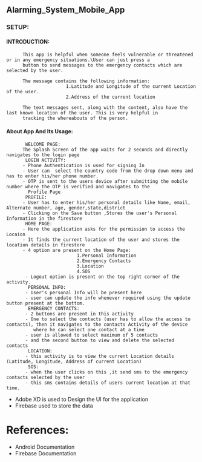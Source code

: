 ## Alarming_System_Mobile_App
### SETUP:
  #### INTRODUCTION:
          This app is helpful when someone feels vulnerable or threatened or in any emergency situations.\User can just press a 
          button to send messages to the emergency contacts which are selected by the user.
          
          The message contains the following information:
                          1.Latitude and Longitude of the current Location of the user.
                          2.Address of the current location
                          
          The text messages sent, along with the content, also have the last known location of the user. This is very helpful in 
          tracking the whereabouts of the person.
         
   #### About App And Its Usage:
           WELCOME PAGE:
          The Splash Screen of the app waits for 2 seconds and directly navigates to the login page
           LOGIN ACTIVITY:
          - Phone Authentication is used for signing In
          - User can  select the country code from the drop down menu and has to enter his/her phone number.
          - OTP is sent to the users device after submitting the mobile number where the OTP is verified and navigates to the
            Profile Page
           PROFILE:
          - User has to enter his/her personal details like Name, email, Alternate number, age, gender,state,district
          - Clicking on the Save button ,Stores the user's Personal Information in the firestore
           HOME PAGE:
          - Here the application asks for the permission to access the Locaion
          - It finds the current location of the user and stores the location details in firestore
          - 4 option are present on the Home Page:
                              1.Personal Information
                              2.Emergency Contacts
                              3.Location
                              4.SOS
           - Logout option is present on the top right corner of the activity.
            PERSONAL INFO:
           - User's personal Info will be present here
           - user can update the info whenever required using the update button present at the bottom.
            EMERGENCY CONTACTS:
           - 2 buttons are present in this activity
           - One to select the contacts (user has to allow the access to contacts), then it navigates to the contacts Activity of the device 
              where he can select one contact at a time 
           - user is allowed to select maximum of 5 contacts
           - and the second button to view and delete the selected contacts
            LOCATION:
           - this activity is to view the current Location details (Latitude, Longitude, Address of current Location)
            SOS:
           - when the user clicks on this ,it send sms to the emergency contacts selected by the user
           - this sms contains details of users current location at that time.
           
   - Adobe XD is used to Design the UI for the application
   - Firebase used to store the data 
  # References:
   - Android Documentation
   - Firebase Documentation
